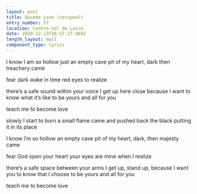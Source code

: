```yaml
---
layout: post
title: Become Love (cesspool)
entry_number: 57
location: Centre-Val de Loire
date: 2020-12-13T16:57:27.969Z
length_layout: null
component_type: lyrics
---
```

I know I am so hollow 
just an empty cave 
pit of my heart, dark 
then treachery came 

fear dark 
wake in time 
red eyes to realize
 
there’s a safe sound within your voice 
I get up here close because I want to know 
what it’s like to be yours and all for you
 
teach me to become love
 
slowly I start to burn 
a small flame 
came and pushed back the black putting it in its place

I know I’m so hollow 
an empty cave 
pit of my heart, dark, then majesty came 

fear God 
open your heart 
your eyes are mine 
when I realize
 
there’s a safe space between your arms 
I get up, stand up, because I want you to know 
that I choose to be yours and all for you
 
teach me to become love